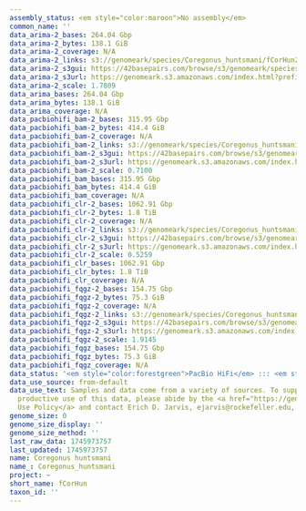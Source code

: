 ```yaml
---
assembly_status: <em style="color:maroon">No assembly</em>
common_name: ''
data_arima-2_bases: 264.04 Gbp
data_arima-2_bytes: 138.1 GiB
data_arima-2_coverage: N/A
data_arima-2_links: s3://genomeark/species/Coregonus_huntsmani/fCorHun2/genomic_data/arima/<br>
data_arima-2_s3gui: https://42basepairs.com/browse/s3/genomeark/species/Coregonus_huntsmani/fCorHun2/genomic_data/arima/
data_arima-2_s3url: https://genomeark.s3.amazonaws.com/index.html?prefix=species/Coregonus_huntsmani/fCorHun2/genomic_data/arima/
data_arima-2_scale: 1.7809
data_arima_bases: 264.04 Gbp
data_arima_bytes: 138.1 GiB
data_arima_coverage: N/A
data_pacbiohifi_bam-2_bases: 315.95 Gbp
data_pacbiohifi_bam-2_bytes: 414.4 GiB
data_pacbiohifi_bam-2_coverage: N/A
data_pacbiohifi_bam-2_links: s3://genomeark/species/Coregonus_huntsmani/fCorHun2/genomic_data/pacbio_hifi/<br>
data_pacbiohifi_bam-2_s3gui: https://42basepairs.com/browse/s3/genomeark/species/Coregonus_huntsmani/fCorHun2/genomic_data/pacbio_hifi/
data_pacbiohifi_bam-2_s3url: https://genomeark.s3.amazonaws.com/index.html?prefix=species/Coregonus_huntsmani/fCorHun2/genomic_data/pacbio_hifi/
data_pacbiohifi_bam-2_scale: 0.7100
data_pacbiohifi_bam_bases: 315.95 Gbp
data_pacbiohifi_bam_bytes: 414.4 GiB
data_pacbiohifi_bam_coverage: N/A
data_pacbiohifi_clr-2_bases: 1062.91 Gbp
data_pacbiohifi_clr-2_bytes: 1.8 TiB
data_pacbiohifi_clr-2_coverage: N/A
data_pacbiohifi_clr-2_links: s3://genomeark/species/Coregonus_huntsmani/fCorHun2/genomic_data/pacbio_hifi/<br>
data_pacbiohifi_clr-2_s3gui: https://42basepairs.com/browse/s3/genomeark/species/Coregonus_huntsmani/fCorHun2/genomic_data/pacbio_hifi/
data_pacbiohifi_clr-2_s3url: https://genomeark.s3.amazonaws.com/index.html?prefix=species/Coregonus_huntsmani/fCorHun2/genomic_data/pacbio_hifi/
data_pacbiohifi_clr-2_scale: 0.5259
data_pacbiohifi_clr_bases: 1062.91 Gbp
data_pacbiohifi_clr_bytes: 1.8 TiB
data_pacbiohifi_clr_coverage: N/A
data_pacbiohifi_fqgz-2_bases: 154.75 Gbp
data_pacbiohifi_fqgz-2_bytes: 75.3 GiB
data_pacbiohifi_fqgz-2_coverage: N/A
data_pacbiohifi_fqgz-2_links: s3://genomeark/species/Coregonus_huntsmani/fCorHun2/genomic_data/pacbio_hifi/<br>
data_pacbiohifi_fqgz-2_s3gui: https://42basepairs.com/browse/s3/genomeark/species/Coregonus_huntsmani/fCorHun2/genomic_data/pacbio_hifi/
data_pacbiohifi_fqgz-2_s3url: https://genomeark.s3.amazonaws.com/index.html?prefix=species/Coregonus_huntsmani/fCorHun2/genomic_data/pacbio_hifi/
data_pacbiohifi_fqgz-2_scale: 1.9145
data_pacbiohifi_fqgz_bases: 154.75 Gbp
data_pacbiohifi_fqgz_bytes: 75.3 GiB
data_pacbiohifi_fqgz_coverage: N/A
data_status: '<em style="color:forestgreen">PacBio HiFi</em> ::: <em style="color:forestgreen">Arima</em>'
data_use_source: from-default
data_use_text: Samples and data come from a variety of sources. To support fair and
  productive use of this data, please abide by the <a href="https://genome10k.soe.ucsc.edu/data-use-policies/">Data
  Use Policy</a> and contact Erich D. Jarvis, ejarvis@rockefeller.edu, with any questions.
genome_size: 0
genome_size_display: ''
genome_size_method: ''
last_raw_data: 1745973757
last_updated: 1745973757
name: Coregonus huntsmani
name_: Coregonus_huntsmani
project: ~
short_name: fCorHun
taxon_id: ''
---
```

